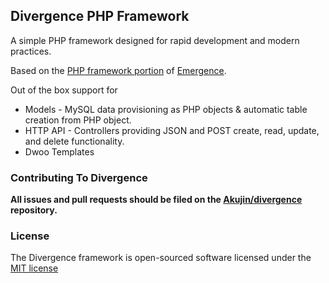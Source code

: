 ## Divergence PHP Framework
A simple PHP framework designed for rapid development and modern practices.

Based on the [PHP framework portion](https://github.com/JarvusInnovations/Emergence-Skeleton) of [Emergence](https://github.com/JarvusInnovations/Emergence).

Out of the box support for
 * Models - MySQL data provisioning as PHP objects & automatic table creation from PHP object.
 * HTTP API - Controllers providing JSON and POST create, read, update, and delete functionality.
 * Dwoo Templates

### Contributing To Divergence

**All issues and pull requests should be filed on the [Akujin/divergence](http://github.com/hparadiz/divergence) repository.**

### License

The Divergence framework is open-sourced software licensed under the [MIT license](http://opensource.org/licenses/MIT)
